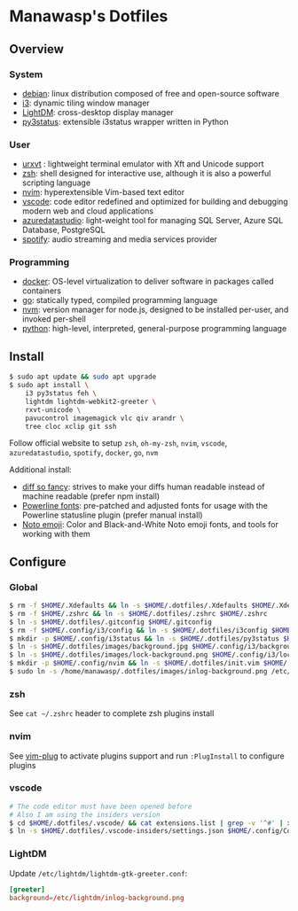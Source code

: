 # Manawasp's Dotfiles

## Overview

### System

- [debian](https://www.debian.org/devel/debian-installer/): linux distribution composed of free and open-source software
- [i3](https://i3wm.org/): dynamic tiling window manager
- [LightDM](https://wiki.archlinux.org/title/LightDM): cross-desktop display manager
- [py3status](https://py3status.readthedocs.io/en/latest/): extensible i3status wrapper written in Python

### User

- [urxvt](https://packages.debian.org/search?keywords=rxvt-unicode) : lightweight terminal emulator with Xft and Unicode support
- [zsh](https://www.zsh.org/): shell designed for interactive use, although it is also a powerful scripting language
- [nvim](https://neovim.io/): hyperextensible Vim-based text editor
- [vscode](https://code.visualstudio.com/insiders/): code editor redefined and optimized for building and debugging modern web and cloud applications
- [azuredatastudio](https://docs.microsoft.com/en-us/sql/azure-data-studio/download-azure-data-studio): light-weight tool for managing SQL Server, Azure SQL Database, PostgreSQL
- [spotify](https://www.spotify.com/fr/download/linux/): audio streaming and media services provider

### Programming

- [docker](https://docs.docker.com/engine/install/debian/): OS-level virtualization to deliver software in packages called containers
- [go](https://go.dev/doc/install): statically typed, compiled programming language
- [nvm](https://github.com/nvm-sh/nvm): version manager for node.js, designed to be installed per-user, and invoked per-shell
- [python](https://www.python.org/downloads/): high-level, interpreted, general-purpose programming language

## Install

```sh
$ sudo apt update && sudo apt upgrade
$ sudo apt install \
    i3 py3status feh \
    lightdm lightdm-webkit2-greeter \
    rxvt-unicode \
    pavucontrol imagemagick vlc qiv arandr \
    tree cloc xclip git ssh
```

Follow official website to setup `zsh`, `oh-my-zsh`, `nvim`, `vscode`, `azuredatastudio`, `spotify`, `docker`, `go`, `nvm` 

Additional install:
- [diff so fancy](https://github.com/so-fancy/diff-so-fancy): strives to make your diffs human readable instead of machine readable (prefer npm install)
- [Powerline fonts](https://github.com/powerline/fonts): pre-patched and adjusted fonts for usage with the Powerline statusline plugin (prefer manual install)
- [Noto emoji](https://github.com/googlefonts/noto-emoji): Color and Black-and-White Noto emoji fonts, and tools for working with them

## Configure

### Global

```sh
$ rm -f $HOME/.Xdefaults && ln -s $HOME/.dotfiles/.Xdefaults $HOME/.Xdefaults
$ rm -f $HOME/.zshrc && ln -s $HOME/.dotfiles/.zshrc $HOME/.zshrc
$ ln -s $HOME/.dotfiles/.gitconfig $HOME/.gitconfig
$ rm -f $HOME/.config/i3/config && ln -s $HOME/.dotfiles/i3config $HOME/.config/i3/config
$ mkdir -p $HOME/.config/i3status && ln -s $HOME/.dotfiles/py3status $HOME/.config/i3status/config
$ ln -s $HOME/.dotfiles/images/background.jpg $HOME/.config/i3/background.png
$ ln -s $HOME/.dotfiles/images/lock-background.png $HOME/.config/i3/lock-background.png
$ mkdir -p $HOME/.config/nvim && ln -s $HOME/.dotfiles/init.vim $HOME/.config/nvim/init.vim 
$ sudo ln -s /home/manawasp/.dotfiles/images/inlog-background.png /etc/lightdm/inlog-background.png
```

### zsh

See `cat ~/.zshrc` header to complete zsh plugins install

### nvim

See [vim-plug](https://github.com/junegunn/vim-plug) to activate plugins support and run `:PlugInstall` to configure plugins

### vscode

```sh
# The code editor must have been opened before
# Also I am using the insiders version
$ cd $HOME/.dotfiles/.vscode/ && cat extensions.list | grep -v '^#' | xargs -L1 code-insiders --install-extension
$ ln -s $HOME/.dotfiles/.vscode-insiders/settings.json $HOME/.config/Code\ -\ Insiders/User/settings.json
```

### LightDM

Update `/etc/lightdm/lightdm-gtk-greeter.conf`:

```conf
[greeter]
background=/etc/lightdm/inlog-background.png
```

